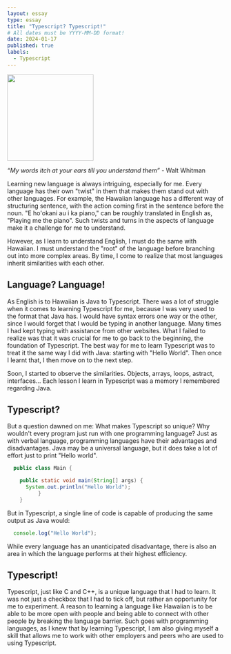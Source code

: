 ```yaml
---
layout: essay
type: essay
title: "Typescript? Typescript!"
# All dates must be YYYY-MM-DD format!
date: 2024-01-17
published: true
labels:
  - Typescript
---
```


<img width="200px" class="rounded float-start pe-4" src="https://encrypted-tbn0.gstatic.com/images?q=tbn:ANd9GcTWOYykNrmuFxdgCNvyG0yGvWrYKlOAYyzNDA&s">

*“My words itch at your ears till you understand them”* - Walt Whitman

Learning new language is always intriguing, especially for me. Every language has their own "twist" in them that makes them stand out with other languages. For example, the Hawaiian language has a different way of structuring sentence, with the action coming first in the sentence before the noun. "E ho'okani au
i ka piano," can be roughly translated in English as, "Playing me the piano". Such twists and turns in the aspects of language make it a challenge for me to understand. 

However, as I learn to understand English, I must do the same with Hawaiian. I must understand the "root" of the language before branching out
into more complex areas. By time, I come to realize that most languages inherit similarities with each other. 

## Language? Language!

As English is to Hawaiian is Java to Typescript. There was a lot of struggle when it comes to learning Typescript for me, because I was very used to the format that Java has. I would have syntax errors one way or the other, since I would forget that I would be typing in another language. Many times I had
kept typing with assistance from other websites. What I failed to realize was that it was crucial for me to go back to the beginning, the foundation of Typescript. The best way for me to learn Typescript was to treat it the same way I did with Java: starting with "Hello World". Then once I learnt that, I
then move on to the next step.

Soon, I started to observe the similarities. Objects, arrays, loops, astract, interfaces... Each lesson I learn in Typescript was a memory I remembered regarding Java. 

## Typescript?

But a question dawned on me: What makes Typescript so unique? Why wouldn't every program just run with one programming language? Just as with verbal language, programming languages have their advantages and disadvantages. Java may be a universal language, but it does take a lot of effort just to print
"Hello world".

```java
  public class Main {

    public static void main(String[] args) {
      System.out.println("Hello World");
          }
    }
```

But in Typescript, a single line of code is capable of producing the same output as Java would:

```ts
  console.log("Hello World");
```

While every language has an unanticipated disadvantage, there is also an area in which the language performs at their highest efficiency.

## Typescript!

Typescript, just like C and C++, is a unique language that I had to learn. It was not just a checkbox that I had to tick off, but rather an opportunity for me to experiment. A reason to learning a language like Hawaiian is to be able to be more open with people and being able to connect with other people
by breaking the language barrier. Such goes with programming languages, as I knew that by learning Typescript, I am also giving myself a skill that allows me to work with other employers and peers who are used to using Typescript. 
